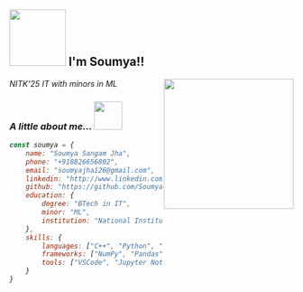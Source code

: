 <h2 ><img src="https://media.tenor.com/6aNDWPF18CkAAAAM/star-tamtl%C4%B1.gif" width="100"/> I'm Soumya!!</h2>
<img align='right' src="https://media.tenor.com/v3Kzb5rlFdgAAAAC/mochi-cute.gif" width="230">
<p ><em>NITK'25 IT with minors in ML 
</p>


###  A little about me... <img src="https://media3.giphy.com/media/MeIucAjPKoA120R7sN/giphy.gif" width="50">

```javascript
const soumya = {
    name: "Soumya Sangam Jha",
    phone: "+918826656802",
    email: "soumyajha126@gmail.com",
    linkedin: "http://www.linkedin.com/in/soumyasj",
    github: "https://github.com/SoumyaSJha",
    education: {
        degree: "BTech in IT",
        minor: "ML",
        institution: "National Institute of Technology Karnataka (NITK)"
    },
    skills: {
        languages: ["C++", "Python", "C", "Java", "SQL","HTML","CSS"],
        frameworks: ["NumPy", "Pandas", "Matplotlib", "Keras", "TensorFlow", "Long Short Term Memory (LSTM) Network", "Autoencoders"],
        tools: ["VSCode", "Jupyter Notebook", "Kaggle", "Google Colab", "MySQL"]
    }
}
```
